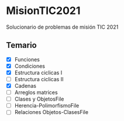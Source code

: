 # MisionTIC2021
Solucionario de problemas de misión TIC 2021

## Temario

- [x] Funciones
- [x] Condiciones
- [x] Estructura ciclicas I
- [ ] Estructura ciclicas II
- [x] Cadenas
- [ ] Arreglos matrices
- [ ] Clases y ObjetosFile
- [ ] Herencia-PolimorfismoFile
- [ ] Relaciones Objetos-ClasesFile
